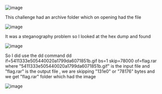 ![image](https://github.com/biku34/CTF_writeups/assets/117967710/92896073-6078-4a73-857b-4c47c43989fd)

This challenge had an archive folder which on opening had the file 

![image](https://github.com/biku34/CTF_writeups/assets/117967710/91ae87ea-da0f-4f4e-ad7f-32e671e95f5a)

It was a steganography problem so I looked at the hex dump and found 

![image](https://github.com/biku34/CTF_writeups/assets/117967710/e8ccf455-37b1-40ce-acac-b576521972ad)

So I did use the dd command 
dd if=5411333e505440020a1799da6071851b.gif bs=1 skip=78000 of=flag.rar
where "5411333e505440020a1799da6071851b.gif" is the input file and "flag.rar" is the output file , we are skipping "131e0" or "78176" bytes 
and we get "flag.rar" folder which had the image

 ![image](https://github.com/biku34/CTF_writeups/assets/117967710/75a07425-9e4b-4e1c-b2f4-a392d6ec3c99)

